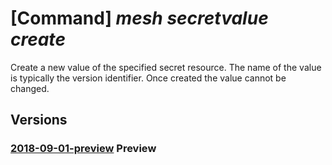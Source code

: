 # [Command] _mesh secretvalue create_

Create a new value of the specified secret resource. The name of the value is typically the version identifier. Once created the value cannot be changed.

## Versions

### [2018-09-01-preview](/Resources/mgmt-plane/L3N1YnNjcmlwdGlvbnMve30vcmVzb3VyY2Vncm91cHMve30vcHJvdmlkZXJzL21pY3Jvc29mdC5zZXJ2aWNlZmFicmljbWVzaC9zZWNyZXRzL3t9L3ZhbHVlcy97fQ==/2018-09-01-preview.xml) **Preview**

<!-- mgmt-plane /subscriptions/{}/resourcegroups/{}/providers/microsoft.servicefabricmesh/secrets/{}/values/{} 2018-09-01-preview -->
